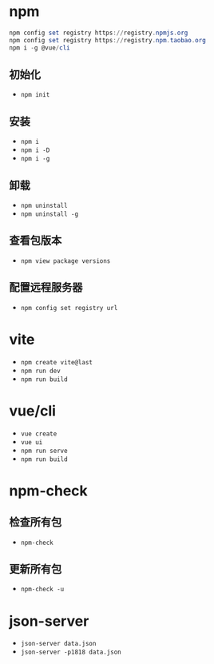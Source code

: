 # npm
~~~powershell
npm config set registry https://registry.npmjs.org
npm config set registry https://registry.npm.taobao.org
npm i -g @vue/cli
~~~
## 初始化
- `npm init`
## 安装
- `npm i`
- `npm i -D`
- `npm i -g`
## 卸载
- `npm uninstall`
- `npm uninstall -g`
## 查看包版本
- `npm view package versions`
## 配置远程服务器
- `npm config set registry url`
# vite
- `npm create vite@last`
- `npm run dev`
- `npm run build`
# vue/cli
- `vue create`
- `vue ui`
- `npm run serve`
- `npm run build`
# npm-check
## 检查所有包
- `npm-check`
## 更新所有包
- `npm-check -u`
# json-server
- `json-server data.json`
- `json-server -p1818 data.json`

